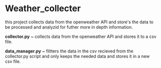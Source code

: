 # Weather_collecter
this project collects data from the openweather API and store's the data to be processed and analyzid 
for futher more in depth information.

<b>collector.py</b>
~ collects data from the openweather API and stores it to a csv file.

<b>data_manager.py</b> 
~ filtters the data in the csv recieved from the collector.py script and
  only keeps the needed data and stores it in a new csv file.